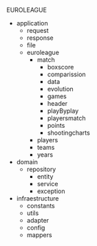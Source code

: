 
EUROLEAGUE

+ application
    + request
    + response
    + file
    + euroleague
        + match
            + boxscore
            + comparission
            + data
            + evolution
            + games
            + header
            + playByplay
            + playersmatch
            + points
            + shootingcharts
        + players
        + teams
        + years
+ domain
    + repository
        + entity
        + service
        + exception
+ infraestructure
    + constants
    + utils
    + adapter
    + config
    + mappers